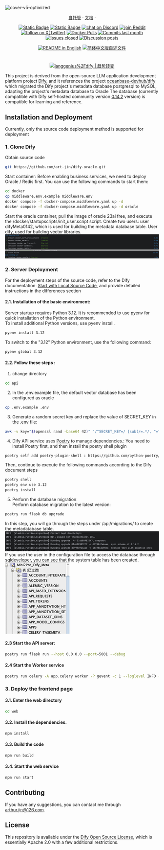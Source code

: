 ![cover-v5-optimized](https://github.com/langgenius/dify/assets/13230914/f9e19af5-61ba-4119-b926-d10c4c06ebab)

<div align="center">
  <a href="https://docs.dify.ai/getting-started/install-self-hosted">自托管</a> ·
  <a href="https://docs.dify.ai">文档</a> ·
</div>

<p align="center">
    <a href="https://dify.ai" target="_blank">
        <img alt="Static Badge" src="https://img.shields.io/badge/Product-F04438"></a>
    <a href="https://dify.ai/pricing" target="_blank">
        <img alt="Static Badge" src="https://img.shields.io/badge/free-pricing?logo=free&color=%20%23155EEF&label=pricing&labelColor=%20%23528bff"></a>
    <a href="https://discord.gg/FngNHpbcY7" target="_blank">
        <img src="https://img.shields.io/discord/1082486657678311454?logo=discord&labelColor=%20%235462eb&logoColor=%20%23f5f5f5&color=%20%235462eb"
            alt="chat on Discord"></a>
    <a href="https://reddit.com/r/difyai" target="_blank">  
        <img src="https://img.shields.io/reddit/subreddit-subscribers/difyai?style=plastic&logo=reddit&label=r%2Fdifyai&labelColor=white"
            alt="join Reddit"></a>
    <a href="https://twitter.com/intent/follow?screen_name=dify_ai" target="_blank">
        <img src="https://img.shields.io/twitter/follow/dify_ai?logo=X&color=%20%23f5f5f5"
            alt="follow on X(Twitter)"></a>
    <a href="https://hub.docker.com/u/langgenius" target="_blank">
        <img alt="Docker Pulls" src="https://img.shields.io/docker/pulls/langgenius/dify-web?labelColor=%20%23FDB062&color=%20%23f79009"></a>
    <a href="https://github.com/langgenius/dify/graphs/commit-activity" target="_blank">
        <img alt="Commits last month" src="https://img.shields.io/github/commit-activity/m/langgenius/dify?labelColor=%20%2332b583&color=%20%2312b76a"></a>
    <a href="https://github.com/langgenius/dify/" target="_blank">
        <img alt="Issues closed" src="https://img.shields.io/github/issues-search?query=repo%3Alanggenius%2Fdify%20is%3Aclosed&label=issues%20closed&labelColor=%20%237d89b0&color=%20%235d6b98"></a>
    <a href="https://github.com/langgenius/dify/discussions/" target="_blank">
        <img alt="Discussion posts" src="https://img.shields.io/github/discussions/langgenius/dify?labelColor=%20%239b8afb&color=%20%237a5af8"></a>
</p>

<div align="center">
  <a href="./README.md"><img alt="README in English" src="https://img.shields.io/badge/English-d9d9d9"></a>
  <a href="./README_CN.md"><img alt="简体中文版自述文件" src="https://img.shields.io/badge/简体中文-d9d9d9"></a>
</div>


#

<div align="center">
  <a href="https://trendshift.io/repositories/2152" target="_blank"><img src="https://trendshift.io/api/badge/repositories/2152" alt="langgenius%2Fdify | 趋势转变" style="width: 250px; height: 55px;" width="250" height="55"/></a>
</div>

This project is derived from the open-source LLM application development platform project <a href="https://github.com/langgenius/dify">Dify</a>, and it references the project <a href="https://github.com/oceanbase-devhub/dify">oceanbase-devhub/dify</a> which migrated the Dify project's metadata database postgresql to MySQL, adapting the project's metadata database to Oracle
The database (currently compatible with Dify self-hosted community version <a href="https://github.com/langgenius/dify/tree/0.14.2">0.14.2</a> version) is compatible for learning and reference.

## Installation and Deployment
Currently, only the source code deployment method is supported for deployment
### 1. Clone Dify
Obtain source code

```bash
git https://github.com/art-jin/dify-oracle.git
```
Start container:
Before enabling business services, we need to deploy Oracle / Redis first. You can use the following commands to start them:

```bash
cd docker
cp middleware.env.example middleware.env
docker compose -f docker-compose.middleware.yaml up -d
docker compose -f docker-compose.middleware.yaml up -d oracle
```
Start the oracle container, pull the image of oracle 23ai free, and execute the /docker/startupscripts/init_user.script script.
Create two users: user difyMeta0142, which is used for building the metadata database table.  User dify, used for building vector libraries.
<img src="images/01.docker up.30.11.png"><br>
<img src="images/01.docker.oracle.up.png">

### 2. Server Deployment
For the deployment steps of the source code, refer to the Dify documentation: <a href="https://docs.dify.ai/getting-started/install-self-hosted/local-source-code">Start with Local Source Code</a>, and provide detailed instructions in the differences section
#### 2.1. Installation of the basic environment:
Server startup requires Python 3.12. It is recommended to use pyenv for quick installation of the Python environment.<br>
To install additional Python versions, use pyenv install.
```bash
pyenv install 3.12
```
To switch to the "3.12" Python environment, use the following command:
```bash
pyenv global 3.12
```

#### 2.2. Follow these steps :
1. change directory
```bash
cd api
```
2. In the .env.example file, the default vector database has been configured as oracle
```bash
cp .env.example .env
```
3.  Generate a random secret key and replace the value of SECRET_KEY in the .env file:
```bash
awk -v key="$(openssl rand -base64 42)" '/^SECRET_KEY=/ {sub(/=.*/, "=" key)} 1' .env > temp_env && mv temp_env .env
```
4. Dify API service uses <a href="https://python-poetry.org/docs/">Poetry</a> to manage dependencies.:
You need to install Poetry first, and then install the poetry shell plugin
```bash
poetry self add poetry-plugin-shell : https://github.com/python-poetry/poetry-plugin-shell
```
Then, continue to execute the following commands according to the Dify document steps
```bash
poetry shell
poetry env use 3.12
poetry install
```

5. Perform the database migration:<br>
Perform database migration to the latest version:
```bash
poetry run flask db upgrade
```
In this step, you will go through the steps under /api/migrations/ to create the metadatabase table.
<img src="images/2.5.db.upgrade.png"><br>
If you use the user in the configuration file to access the database through sqldeveloper, you can see that the system table has been created.<br>
<img src="images/2.5.db.final.png">


#### 2.3 Start the API server:

```bash
poetry run flask run --host 0.0.0.0 --port=5001 --debug
```

#### 2.4 Start the Worker service

```bash
poetry run celery -A app.celery worker -P gevent -c 1 --loglevel INFO -Q dataset,generation,mail,ops_trace
```
### 3. Deploy the frontend page

#### 3.1. Enter the web directory
```bash
cd web
```

#### 3.2. Install the dependencies.
```bash
npm install
```

#### 3.3. Build the code
```bash
npm run build
```

#### 3.4. Start the web service
```bash
npm run start
```
## Contributing
If you have any suggestions, you can contact me through arthur.jin@126.com.

## License

This repository is available under the [Dify Open Source License](LICENSE), which is essentially Apache 2.0 with a few additional restrictions.
